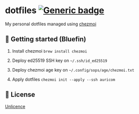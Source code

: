 # dotfiles [![Generic badge](https://img.shields.io/badge/Version-v1.0.0-<COLOR>.svg)](https://shields.io/)

My personal dotfiles managed using [chezmoi](https://github.com/twpayne/chezmoi)

## 🚀 Getting started (Bluefin)

1. Install chezmoi `brew install chezmoi`

2. Deploy ed25519 SSH key on `~/.ssh/id_ed25519`

3. Deploy chezmoi age key on `~/.config/sops/age/chezmoi.txt`

4. Apply dotfiles `chezmoi init --apply --ssh auricom`

## 📄 License

[Unlicence](https://github.com/auricom/dotfiles/blob/main/LICENSE)
